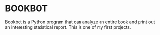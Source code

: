 # BOOKBOT

Bookbot is a Python program that can analyze an entire book and print out an interesting statistical report.
This is one of my first projects.
